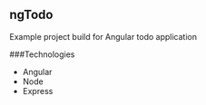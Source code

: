 ## ngTodo
Example project build for Angular todo application

###Technologies
* Angular
* Node
* Express
